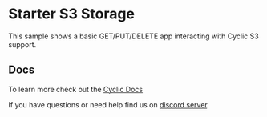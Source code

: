 # Starter S3 Storage

This sample shows a basic GET/PUT/DELETE app interacting with Cyclic S3 support.

## Docs

To learn more check out the [Cyclic Docs](https://docs.cyclic.sh/docs/concepts/storage)

If you have questions or need help find us on [discord server](https://discord.cyclic.sh/support).
